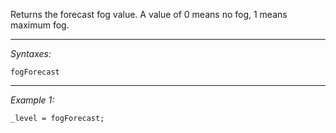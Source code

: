 Returns the forecast fog value. A value of 0 means no fog, 1 means maximum fog.


---
*Syntaxes:*

`fogForecast`

---
*Example 1:*

```sqf
_level = fogForecast;
```